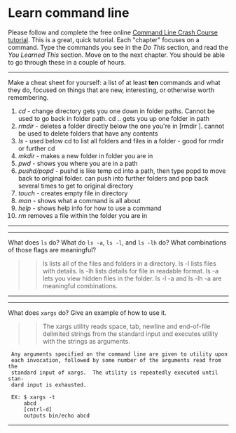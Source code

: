 # Learn command line

Please follow and complete the free online [Command Line Crash Course
tutorial](http://cli.learncodethehardway.org/book/). This is a great,
quick tutorial. Each "chapter" focuses on a command. Type the commands
you see in the _Do This_ section, and read the _You Learned This_
section. Move on to the next chapter. You should be able to go through
these in a couple of hours.


---

Make a cheat sheet for yourself: a list of at least **ten** commands and what they do, focused on things that are new, interesting, or otherwise worth remembering.

1. _cd_ - change directory gets you one down in folder paths. Cannot be used to go back in folder path. cd .. gets you up one folder in path
2. _rmdir_ - deletes a folder directly below the one you're in [rmdir <folder name>]. cannot be used to delete folders that have any contents
3. _ls_ - used below cd to list all folders and files in a folder - good for rmdir or further cd
4. _mkdir_ - makes a new folder in folder you are in
5. _pwd_ - shows you where you are in a path
6. _pushd/popd_ - pushd is like temp cd into a path, then type popd to move back to original folder. can push into further folders and pop back several times to get to original directory
7. _touch_ - creates empty file in directory
8. _man_ - shows what a command is all about
9. _help_ - shows help info for how to use a command
10. _rm_ removes a file within the folder you are in

---


---

What does `ls` do? What do `ls -a`, `ls -l`, and `ls -lh` do? What combinations of those flags are meaningful?

> > ls lists all of the files and folders in a directory. ls -l lists files with details. ls -lh lists details for file in readable format. ls -a lets you view hidden files in the folder. ls -l -a and ls -lh -a are meaningful combinations. 

---


---

What does `xargs` do? Give an example of how to use it.

> > The xargs utility reads space, tab, newline and end-of-file delimited
     strings from the standard input and executes utility with the strings as
     arguments.

     Any arguments specified on the command line are given to utility upon
     each invocation, followed by some number of the arguments read from the
     standard input of xargs.  The utility is repeatedly executed until stan-
     dard input is exhausted.
     
     EX: $ xargs -t
         abcd
         [cntrl-d] 
         outputs bin/echo abcd

---

